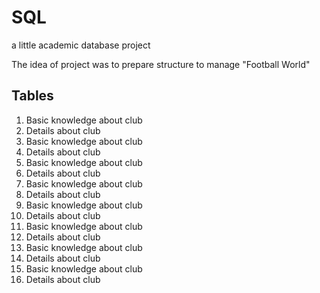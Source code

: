 # SQL
a little academic database project

The idea of project was to prepare structure to manage "Football World"

## Tables
1. Basic knowledge about club
1. Details about club
1. Basic knowledge about club
1. Details about club
1. Basic knowledge about club
1. Details about club
1. Basic knowledge about club
1. Details about club
1. Basic knowledge about club
1. Details about club
1. Basic knowledge about club
1. Details about club
1. Basic knowledge about club
1. Details about club
1. Basic knowledge about club
1. Details about club
